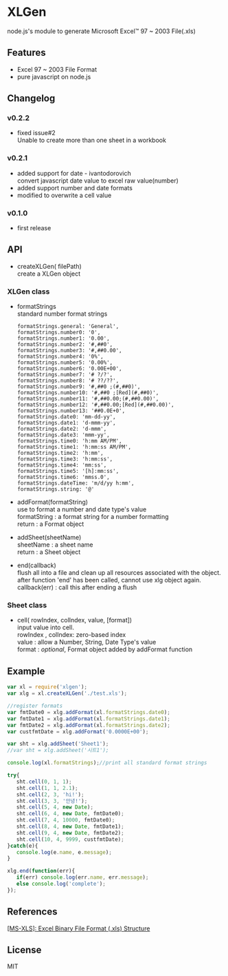 # XLGen
node.js's module to generate Microsoft Excel™ 97 ~ 2003 File(.xls)

## Features
*  Excel 97 ~ 2003 File Format
*  pure javascript on node.js

## Changelog
### v0.2.2
* fixed issue#2  
  Unable to create more than one sheet in a workbook

### v0.2.1
* added support for date - ivantodorovich  
  convert javascript date value to excel raw value(number)
* added support number and date formats  
* modified to overwrite a cell value  

### v0.1.0  
* first release

## API
   * createXLGen( filePath)  
   create a XLGen object
     
### XLGen class  
   * formatStrings  
      standard number format strings  
      
         formatStrings.general: 'General',
         formatStrings.number0: '0',
         formatStrings.number1: '0.00',
         formatStrings.number2: '#,##0',
         formatStrings.number3: '#,##0.00',
         formatStrings.number4: '0%',
         formatStrings.number5: '0.00%',
         formatStrings.number6: '0.00E+00',
         formatStrings.number7: '# ?/?',
         formatStrings.number8: '# ??/??',
         formatStrings.number9: '#,##0 ;(#,##0)',
         formatStrings.number10: '#,##0 ;[Red](#,##0)',
         formatStrings.number11: '#,##0.00;(#,##0.00)',
         formatStrings.number12: '#,##0.00;[Red](#,##0.00)',
         formatStrings.number13: '##0.0E+0',
         formatStrings.date0: 'mm-dd-yy',
         formatStrings.date1: 'd-mmm-yy',
         formatStrings.date2: 'd-mmm',
         formatStrings.date3: 'mmm-yy',
         formatStrings.time0: 'h:mm AM/PM',
         formatStrings.time1: 'h:mm:ss AM/PM',
         formatStrings.time2: 'h:mm',
         formatStrings.time3: 'h:mm:ss',
         formatStrings.time4: 'mm:ss',
         formatStrings.time5: '[h]:mm:ss',
         formatStrings.time6: 'mmss.0',
         formatStrings.dateTime: 'm/d/yy h:mm',
         formatStrings.string: '@'

   * addFormat(formatString)  
      use to format a number and date type's value  
      formatString : a format string for a number formatting  
      return : a Format object  
         
   * addSheet(sheetName)  
      sheetName : a sheet name  
      return : a Sheet object  
         
   * end(callback)  
      flush all into a file and clean up all resources associated with the object.  
      after function 'end' has been called, cannot use xlg object again.  
      callback(err) : call this after ending a flush  
         
### Sheet class  
   * cell( rowIndex, colIndex, value, [format])  
      input value into cell.  
      rowIndex , colIndex: zero-based index  
      value : allow a Number, String, Date Type's value  
      format : *optional*, Format object added by addFormat function  
             
## Example  

```js
var xl = require('xlgen');
var xlg = xl.createXLGen('./test.xls');

//register formats
var fmtDate0 = xlg.addFormat(xl.formatStrings.date0);
var fmtDate1 = xlg.addFormat(xl.formatStrings.date1);
var fmtDate2 = xlg.addFormat(xl.formatStrings.date2);
var custfmtDate = xlg.addFormat('0.0000E+00');

var sht = xlg.addSheet('Sheet1');
//var sht = xlg.addSheet('시트1');

console.log(xl.formatStrings);//print all standard format strings

try{
   sht.cell(0, 1, 1);
   sht.cell(1, 1, 2.1);
   sht.cell(2, 3, 'hi!');
   sht.cell(3, 3, '안녕!');
   sht.cell(5, 4, new Date);
   sht.cell(6, 4, new Date, fmtDate0);
   sht.cell(7, 4, 10000, fmtDate0);
   sht.cell(8, 4, new Date, fmtDate1);
   sht.cell(9, 4, new Date, fmtDate2);
   sht.cell(10, 4, 9999, custfmtDate);
}catch(e){
   console.log(e.name, e.message);
}

xlg.end(function(err){
   if(err) console.log(err.name, err.message);
   else console.log('complete');
});
```

## References
  [[MS-XLS]: Excel Binary File Format (.xls) Structure](http://msdn.microsoft.com/en-us/library/cc313154(v=office.14).aspx)

## License
MIT
